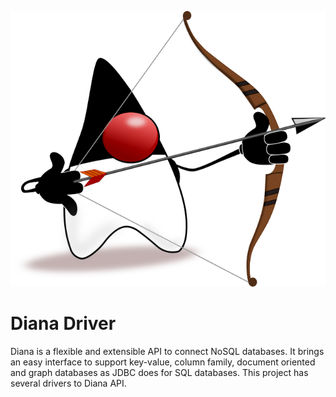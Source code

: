 ![Diana Project](https://github.com/JNOSQL/diana-site/blob/master/images/duke-diana.png)

# Diana Driver


Diana is a flexible and extensible API to connect NoSQL databases. It brings an easy interface to support key-value, column family, document oriented and graph databases as JDBC does for SQL databases. This project has several drivers to Diana API.


